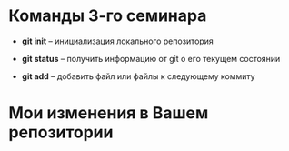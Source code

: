 # Команды 3-го семинара 

* **git init** – инициализация локального репозитория

* **git status** – получить информацию от git о его текущем состоянии

* **git add** – добавить файл или файлы к следующему коммиту

# Мои изменения в Вашем репозитории 
